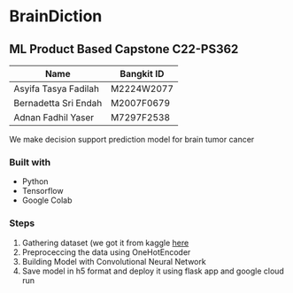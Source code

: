 # BrainDiction

## ML Product Based Capstone C22-PS362

| Name                  | Bangkit ID    |
| -------------         | ------------- |
| Asyifa Tasya Fadilah  | M2224W2077    |
| Bernadetta Sri Endah          | M2007F0679  |
| Adnan Fadhil Yaser          | M7297F2538  |

We make decision support prediction model for brain tumor cancer 

### Built with
- Python
- Tensorflow
- Google Colab

### Steps
1. Gathering dataset (we got it from kaggle [here]([http://www.google.fr/](https://www.kaggle.com/datasets/sartajbhuvaji/brain-tumor-classification-mri?resource=download) "dataset")
2. Preproceccing the data using OneHotEncoder
3. Building Model with Convolutional Neural Network
4. Save model in h5 format and deploy it using flask app and google cloud run
